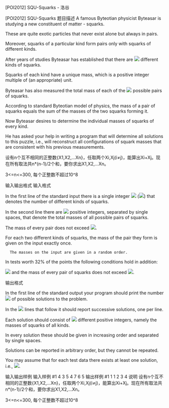 



[POI2012] SQU-Squarks - 洛谷














[POI2012] SQU-Squarks
题目描述
A famous Byteotian physicist Byteasar is studying a new constituent of matter - squarks.

These are quite exotic particles that never exist alone but always in pairs.

Moreover, squarks of a particular kind form pairs only with squarks of different kinds.

After years of studies Byteasar has established that there are ![](http://main.edu.pl/images/OI19/squ-en-tex.1.png) different kinds of squarks.

Squarks of each kind have a unique mass, which is a positive integer multiple of (an appropriate) unit.

Byteasar has also measured the total mass of each of the ![](http://main.edu.pl/images/OI19/squ-en-tex.2.png) possible pairs of squarks.

According to standard Byteotian model of physics, the mass of a pair of squarks equals the sum of the masses    of the two squarks forming it.

Now Byteasar desires to determine the individual masses of squarks of every kind.

He has asked your help in writing a program that will determine all solutions to this puzzle,    i.e., will reconstruct all configurations of squark masses that are consistent with his previous measurements.

设有n个互不相同的正整数{X1,X2,…Xn}，任取两个Xi,Xj(i≠j)，能算出Xi+Xj。现在所有取法共n\*(n-1)/2个和，要你求出X1,X2,…Xn。

3<=n<=300, 每个正整数不超过10^8

输入输出格式
输入格式

In the first line of the standard input there is a single integer ![](http://main.edu.pl/images/OI19/squ-en-tex.3.png) (![](http://main.edu.pl/images/OI19/squ-en-tex.4.png))      that denotes the number of different kinds of squarks.

In the second line there are ![](http://main.edu.pl/images/OI19/squ-en-tex.5.png) positive integers, separated by single spaces,      that denote the total masses of all possible pairs of squarks.

The mass of every pair does not exceed ![](http://main.edu.pl/images/OI19/squ-en-tex.6.png).

For each two different kinds of squarks, the mass of the pair they form is given on the input exactly once.

      The masses on the input are given in a random order.

In tests worth 32% of the points the following conditions hold in addition:

![](http://main.edu.pl/images/OI19/squ-en-tex.7.png) and the mass of every pair of squarks does not exceed ![](http://main.edu.pl/images/OI19/squ-en-tex.8.png).

输出格式

In the first line of the standard output your program should print the number ![](http://main.edu.pl/images/OI19/squ-en-tex.9.png) of possible solutions to the problem.

In the ![](http://main.edu.pl/images/OI19/squ-en-tex.10.png) lines that follow it should report successive solutions, one per line.

Each solution should consist of ![](http://main.edu.pl/images/OI19/squ-en-tex.11.png) different positive integers, namely the masses of squarks of all kinds.

In every solution these should be given in increasing order and separated by single spaces.

Solutions can be reported in arbitrary order, but they cannot be repeated.

You may assume that for each test data there exists at least one solution, i.e., ![](http://main.edu.pl/images/OI19/squ-en-tex.12.png).

输入输出样例
输入样例 #1
4
3 5 4 7 6 5
输出样例 #1
1
1 2 3 4
说明
设有n个互不相同的正整数{X1,X2,…Xn}，任取两个Xi,Xj(i≠j)，能算出Xi+Xj。现在所有取法共n\*(n-1)/2个和，要你求出X1,X2,…Xn。

3<=n<=300, 每个正整数不超过10^8







